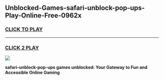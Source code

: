 
## Unblocked-Games-safari-unblock-pop-ups-Play-Online-Free-0962x
<h3>
<a href="https://premium76.site?title=safari-unblock-pop-ups&ref=26A">CLICK TO PLAY</a></h3>
<hr>

<h3>
<a href="https://premium76.site?title=safari-unblock-pop-ups&ref=26A">CLICK 2 PLAY</a>
  
</h3>

<a href="https://premium76.site?title=safari-unblock-pop-ups&ref=26A"><img src="https://clearcache.store/games.png"></a>


**safari-unblock-pop-ups games unblocked: Your Gateway to Fun and Accessible Online Gaming**
